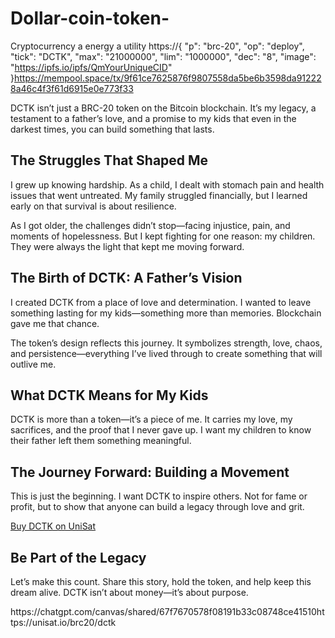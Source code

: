 # Dollar-coin-token-
Cryptocurrency a energy a utility
https://{
  "p": "brc-20",
  "op": "deploy",
  "tick": "DCTK",
  "max": "21000000",
  "lim": "1000000",
  "dec": "8",
  "image": "https://ipfs.io/ipfs/QmYourUniqueCID"
}https://mempool.space/tx/9f61ce7625876f9807558da5be6b3598da912228a46c4f3f61d6915e0e773f33
<p>DCTK isn’t just a BRC-20 token on the Bitcoin blockchain. It’s my legacy, a testament to a father’s love, and a promise to my kids that even in the darkest times, you can build something that lasts.</p>

<h2>The Struggles That Shaped Me</h2>
<p>I grew up knowing hardship. As a child, I dealt with stomach pain and health issues that went untreated. My family struggled financially, but I learned early on that survival is about resilience.</p>

<p>As I got older, the challenges didn’t stop—facing injustice, pain, and moments of hopelessness. But I kept fighting for one reason: my children. They were always the light that kept me moving forward.</p>

<h2>The Birth of DCTK: A Father’s Vision</h2>
<p>I created DCTK from a place of love and determination. I wanted to leave something lasting for my kids—something more than memories. Blockchain gave me that chance.</p>

<p>The token’s design reflects this journey. It symbolizes strength, love, chaos, and persistence—everything I’ve lived through to create something that will outlive me.</p>

<h2>What DCTK Means for My Kids</h2>
<p>DCTK is more than a token—it’s a piece of me. It carries my love, my sacrifices, and the proof that I never gave up. I want my children to know their father left them something meaningful.</p>

<h2>The Journey Forward: Building a Movement</h2>
<p>This is just the beginning. I want DCTK to inspire others. Not for fame or profit, but to show that anyone can build a legacy through love and grit.</p>

<div class="cta">
  <a href="https://unisat.io/brc20/dctk" target="_blank">Buy DCTK on UniSat</a>
</div>

<h2>Be Part of the Legacy</h2>
<p>Let’s make this count. Share this story, hold the token, and help keep this dream alive. DCTK isn’t about money—it’s about purpose.</p>https://chatgpt.com/canvas/shared/67f7670578f08191b33c08748ce41510https://unisat.io/brc20/dctk
